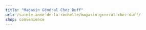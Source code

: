 ```yaml
---
title: "Magasin Général Chez Duff"
url: /sainte-anne-de-la-rochelle/magasin-general-chez-duff/
shop: convenience
---
```


